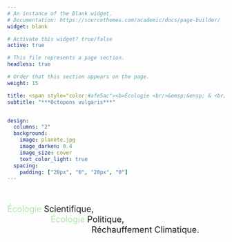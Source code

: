 ```yaml
---
# An instance of the Blank widget.
# Documentation: https://sourcethemes.com/academic/docs/page-builder/
widget: blank

# Activate this widget? true/false
active: true

# This file represents a page section.
headless: true

# Order that this section appears on the page.
weight: 15

title: <span style="color:#afe5ac"><b>Écologie <br/>&emsp;&ensp; & <br/> Entropie<b/></span>
subtitle: "***Octopons vulgaris***"


design:
  columns: "2"
  background:
    image: planète.jpg
    image_darken: 0.4
    image_size: cover 
    text_color_light: true
  spacing:
    padding: ["20px", "0", "20px", "0"]
---
```




<br/>


<p style="font-size:140%;"><span style="color:#afe5ac">Écologie</span> Scientifique,<br/> &emsp; &emsp; &emsp; &emsp; <span style="color:#afe5ac">Écologie</span> Politique,<br/> &emsp; &emsp;&emsp; &emsp;  &emsp; &emsp; &emsp; &emsp; Réchauffement Climatique.<p/>


